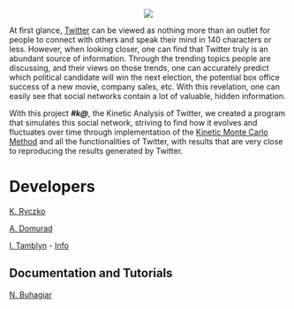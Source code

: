 <p align='center'>
<img src='../img/logo.svg'>
</p>

At first glance, [Twitter](https://twitter.com/) can be viewed as nothing more than an outlet for people to connect with others and speak their mind in 140 characters or less. However, when looking closer, one can find that Twitter truly is an abundant source of information. Through the trending topics people are discussing, and their views on those trends, one can accurately predict which political candidate will win the next election, the potential box office success of a new movie, company sales, etc. With this revelation, one can easily see that social networks contain a lot of valuable, hidden information.

With this project ***#k@***, the Kinetic Analysis of Twitter, we created a program that simulates this social network, striving to find how it evolves and fluctuates over time through implementation of the [Kinetic Monte Carlo Method](https://en.wikipedia.org/wiki/Kinetic_Monte_Carlo) and all the functionalities of Twitter, with results that are very close to reproducing the results generated by Twitter.

# **Developers**

[K. Ryczko](https://github.com/kryczko)

[A. Domurad](https://github.com/ludamad)

[I. Tamblyn](https://github.com/itamblyn) - [Info](http://faculty.uoit.ca/itamblyn/)

## **Documentation and Tutorials**

[N. Buhagiar](https://github.com/nbuhagiar)